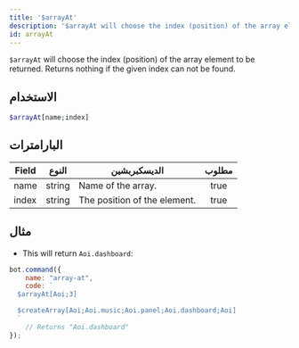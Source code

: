 ```yaml
---
title: '$arrayAt'
description: '$arrayAt will choose the index (position) of the array element to be returned. Returns nothing if the given index can not be found.'
id: arrayAt
---
```


`$arrayAt` will choose the index (position) of the array element to be returned. Returns nothing if the given index can not be found.

## الاستخدام

```php
$arrayAt[name;index]
```

## البارامترات

| Field | النوع  | الديسكبربشين                 | مطلوب |
| ----- | ------ | ---------------------------- |:-----:|
| name  | string | Name of the array.           | true  |
| index | string | The position of the element. | true  |

## مثال

- This will return `Aoi.dashboard`:

```javascript
bot.command({
    name: "array-at",
    code: `
  $arrayAt[Aoi;3]

  $createArray[Aoi;Aoi.music;Aoi.panel;Aoi.dashboard;Aoi]
  `
    // Returns "Aoi.dashboard"
});
```
